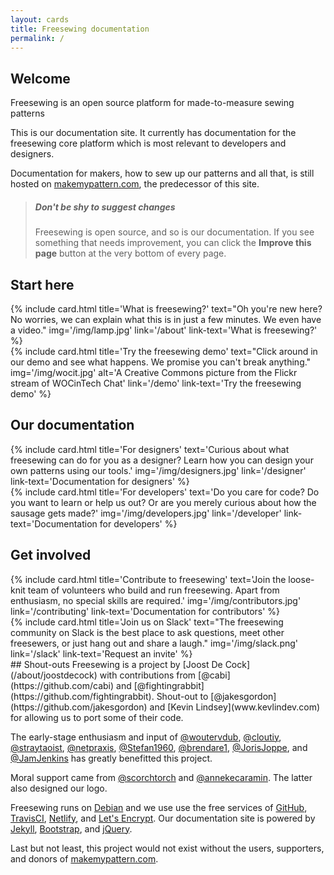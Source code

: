 ```yaml
---
layout: cards
title: Freesewing documentation
permalink: /
---
```

<div class="container">
    <div class="row">
        <div class="col-md-6 offset-md-3">
            <h2>Welcome</h2>
            <p class="lead">Freesewing is an open source platform for made-to-measure sewing patterns</p>
            <p>This is our documentation site. It currently has documentation for the freesewing core platform
            which is most relevant to developers and designers.</p>
            <p>Documentation for makers, how to sew up our patterns and all that, is still hosted on 
            <a href="https://makemypattern.com/">makemypattern.com</a>,
            the predecessor of this site.</p>
            <blockquote class="mt-4">
                <h5>Don't be shy to suggest changes</h5>
                <p>Freesewing is open source, and so is our documentation. If you see something that needs improvement,
                you can click the <b>Improve this page</b> button at the very bottom of every page.</p>
            </blockquote>
        </div>
    </div>
    <h2>Start here</h2>
    <div class="row">
        <div class="col-md-6 mb-3 mt-1">
            {% include card.html 
                title='What is freesewing?'
                text="Oh you're new here? No worries, we can explain what this is in just a few minutes. We even have a video."
                img='/img/lamp.jpg'
                link='/about'
                link-text='What is freesewing?'
            %}
        </div>
        <div class="col-md-6 mb-3 mt-1">
            {% include card.html 
                title='Try the freesewing demo'
                text="Click around in our demo and see what happens. We promise you can't break anything."
                img='/img/wocit.jpg'
                alt='A Creative Commons picture from the Flickr stream of WOCinTech Chat'
                link='/demo'
                link-text='Try the freesewing demo'
            %}
        </div>
    </div> <!-- .row -->
    <h2>Our documentation</h2>
    <div class="row">
        <div class="col-md-6 mb-3 mt-1">
            {% include card.html 
                title='For designers'
                text='Curious about what freesewing can do for you as a designer? Learn how you can design your own patterns using our tools.'
                img='/img/designers.jpg'
                link='/designer'
                link-text='Documentation for designers'
            %}
        </div>
        <div class="col-md-6 mb-3 mt-1">
            {% include card.html 
                title='For developers'
                text='Do you care for code? Do you want to learn or help us out? Or are you merely curious about how the sausage gets made?'
                img='/img/developers.jpg'
                link='/developer'
                link-text='Documentation for developers'
            %}
        </div>
    </div> <!-- .row -->
    <h2>Get involved</h2>
    <div class="row">
        <div class="col-md-6 mb-3 mt-1">
            {% include card.html 
                title='Contribute to freesewing'
                text='Join the loose-knit team of volunteers who build and run freesewing. Apart from enthusiasm, no special skills are required.'
                img='/img/contributors.jpg'
                link='/contributing'
                link-text='Documentation for contributors'
            %}
        </div>
        <div class="col-md-6 mb-3 mt-1">
            {% include card.html 
                title='Join us on Slack'
                text="The freesewing community on Slack is the best place to ask questions, meet other freesewers, or just hang out and share a laugh."
                img='/img/slack.png'
                link='/slack'
                link-text='Request an invite'
            %}
        </div>
    </div> <!-- .row -->
    <div class="row">
        <div class="col-md-6 offset-md-3" markdown="1">
## Shout-outs
Freesewing is a project by [Joost De Cock](/about/joostdecock) with contributions from [@cabi](https://github.com/cabi) 
and [@fightingrabbit](https://github.com/fightingrabbit). Shout-out to [@jakesgordon](https://github.com/jakesgordon)
and [Kevin Lindsey](www.kevlindev.com) for allowing us to port some of their code.

The early-stage enthusiasm and input of
[@woutervdub](https://github.com/woutervdub),
[@cloutiy](https://github.com/cloutiy),
[@straytaoist](https://github.com/straytaoist),
[@netpraxis](https://github.com/netpraxis),
[@Stefan1960](https://github.com/Stefan1960), 
[@brendare1](https://github.com/brendare1),
[@JorisJoppe](https://github.com/JorisJoppe), and
[@JamJenkins](https://github.com/JamJenkins)
has greatly benefitted this project.

Moral support came from 
[@scorchtorch](https://twitter.com/scorchtorch) and
[@annekecaramin](https://twitter.com/annekecaramin).
The latter also designed our logo.

Freesewing runs on [Debian](http://www.debian.org/) 
and we use use the free services of 
[GitHub](https://github.com/), 
[TravisCI](https://travis-ci.org/), 
[Netlify](https://www.netlify.com/), and
[Let's Encrypt](https://letsencrypt.org/).
Our documentation site is powered by 
[Jekyll](https://jekyllrb.com/), 
[Bootstrap](https://jekyllrb.com/), and 
[jQuery](http://jquery.com/).

Last but not least, this project would not exist without the users, supporters, and donors of 
[makemypattern.com](https://makemypattern.com/).
</div>
</div>
</div> <!-- .container -->
